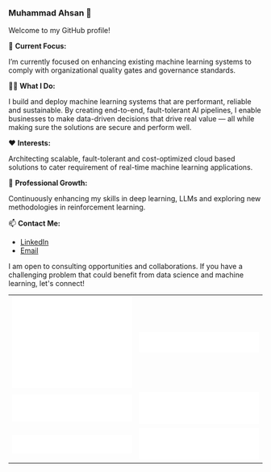 ### Muhammad Ahsan 👋

Welcome to my GitHub profile!

🔭 **Current Focus:** 

I’m currently focused on enhancing existing machine learning systems to comply with organizational quality gates and governance standards.

👨‍💻 **What I Do:**

I build and deploy machine learning systems that are performant, reliable and sustainable. By creating end-to-end, fault-tolerant AI pipelines, I enable businesses to make data-driven decisions that drive real value — all while making sure the solutions are secure and perform well.

❤️ **Interests:** 

Architecting scalable, fault-tolerant and cost-optimized cloud based solutions to cater requirement of real-time machine learning applications.

🌱 **Professional Growth:** 

Continuously enhancing my skills in deep learning, LLMs and exploring new methodologies in
reinforcement learning.

📫 **Contact Me:**
- [LinkedIn](https://www.linkedin.com/in/muhammad-ahsan/)
- [Email](mailto:muhammad.ahsan@gmail.com)

I am open to consulting opportunities and collaborations. If you have a challenging problem that could benefit from data
science and machine learning, let's connect!

<!DOCTYPE html>
<html lang="en">
<head>
    <meta charset="UTF-8">
    <meta name="viewport" content="width=device-width, initial-scale=1.0">
</head>
<body>
    <table>
        <tr>
            <td style="text-align: center;">
                <img src="/github-metrics.svg" alt="">
            </td>
            <td style="text-align: center;">
                <img src="/metrics.plugin.gists.svg" alt="">
            </td>
        </tr>
        <tr>
            <td style="text-align: center;">
                <img src="/metrics.plugin.languages.svg" alt="">
            </td>
            <td style="text-align: center;">
                <img src="metrics.plugin.languages.details.svg" alt="">
            </td>
        </tr>
        <tr>
            <td style="text-align: center;">
                <img src="metrics.plugin.topics.icons.svg" alt="">
            </td>
            <td style="text-align: center;">
                <img src="metrics.plugin.topics.svg" alt="">
            </td>
        </tr>
    </table>
</body>
</html>

